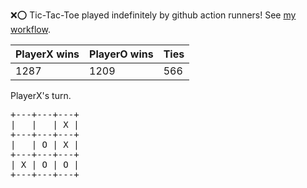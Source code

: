 :x::o: Tic-Tac-Toe played indefinitely by github action runners! See [my workflow](.github/workflows/play.yaml).

|PlayerX wins|PlayerO wins|Ties|
|-|-|-|
|1287|1209|566|

PlayerX's turn.

<pre>
+---+---+---+
|   |   | X |
+---+---+---+
|   | O | X |
+---+---+---+
| X | O | O |
+---+---+---+
</pre>